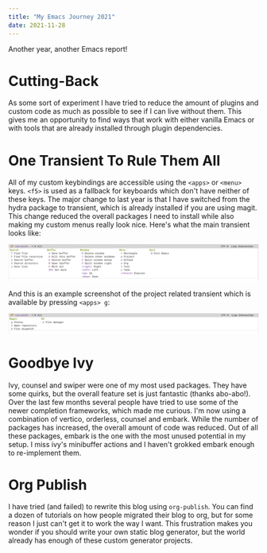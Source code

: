 ```yaml
---
title: "My Emacs Journey 2021"
date: 2021-11-28
---
```


Another year, another Emacs report!

# Cutting-Back

As some sort of experiment I have tried to reduce the amount of plugins and
custom code as much as possible to see if I can live without them. This gives me
an opportunity to find ways that work with either vanilla Emacs or with tools
that are already installed through plugin dependencies.

# One Transient To Rule Them All

All of my custom keybindings are accessible using the `<apps>` or `<menu>` keys.
`<f5>` is used as a fallback for keyboards which don't have neither of these
keys. The major change to last year is that I have switched from the hydra
package to transient, which is already installed if you are using magit. This
change reduced the overall packages I need to install while also making my
custom menus really look nice. Here's what the main transient looks like:

![transient main](/images/transient-main.png)

And this is an example screenshot of the project related transient which is
available by pressing `<apps> g`:

![transient project](/images/transient-project.png)

# Goodbye Ivy

Ivy, counsel and swiper were one of my most used packages. They have some
quirks, but the overall feature set is just fantastic (thanks abo-abo!). Over
the last few months several people have tried to use some of the newer
completion frameworks, which made me curious. I'm now using a combination of
vertico, orderless, counsel and embark. While the number of packages has
increased, the overall amount of code was reduced. Out of all these packages,
embark is the one with the most unused potential in my setup. I miss ivy's
minibuffer actions and I haven't grokked embark enough to re-implement them.

# Org Publish

I have tried (and failed) to rewrite this blog using `org-publish`. You can find
a dozen of tutorials on how people migrated their blog to org, but for some
reason I just can't get it to work the way I want. This frustration makes you
wonder if you should write your own static blog generator, but the world already
has enough of these custom generator projects.
